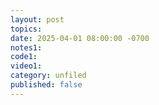```yaml
---
layout: post
topics: 
date: 2025-04-01 08:00:00 -0700
notes1: 
code1: 
video1: 
category: unfiled
published: false
---
```

